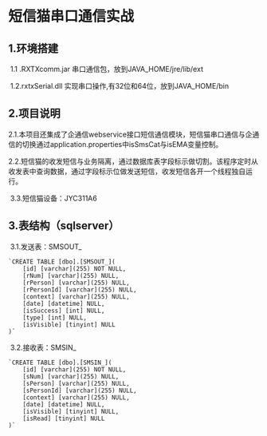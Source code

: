 # 短信猫串口通信实战

## 1.环境搭建

​    1.1 .RXTXcomm.jar 串口通信包，放到JAVA_HOME/jre/lib/ext 

​    1.2.rxtxSerial.dll 实现串口操作,有32位和64位，放到JAVA_HOME/bin

## 2.项目说明

​	2.1.本项目还集成了企通信webservice接口短信通信模块，短信猫串口通信与企通信的切换通过application.properties中isSmsCat与isEMA变量控制。

​	2.2.短信猫的收发短信与业务隔离，通过数据库表字段标示做切割。该程序定时从收发表中查询数据，通过字段标示位做发送短信，收发短信各开一个线程独自运行。

​	3.3.短信猫设备：JYC311A6

## 3.表结构（sqlserver）

​	3.1.发送表：SMSOUT_

```mssql
`CREATE TABLE [dbo].[SMSOUT_](
    [id] [varchar](255) NOT NULL,
    [rNum] [varchar](255) NULL,
    [rPerson] [varchar](255) NULL,
    [rPersonId] [varchar](255) NULL,
    [context] [varchar](255) NULL,
    [date] [datetime] NULL,
    [isSuccess] [int] NULL,
    [type] [int] NULL,
    [isVisible] [tinyint] NULL
)`
```
​	3.2.接收表：SMSIN_

```mssql
`CREATE TABLE [dbo].[SMSIN_](
    [id] [varchar](255) NOT NULL,
    [sNum] [varchar](255) NULL,
    [sPerson] [varchar](255) NULL,
    [sPersonId] [varchar](255) NULL,
    [context] [varchar](255) NULL,
    [date] [datetime] NULL,
    [isVisible] [tinyint] NULL,
    [isRead] [tinyint] NULL
)`
```
​	

